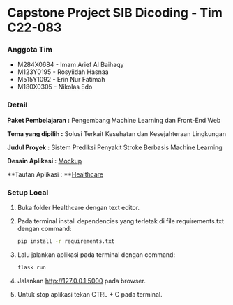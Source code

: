 # Capstone Project SIB Dicoding - Tim C22-083
### Anggota Tim
- M284X0684 - Imam Arief Al Baihaqy
- M123Y0195 - Rosyiidah Hasnaa
- M515Y1092 - Erin Nur Fatimah
- M180X0305 - Nikolas Edo

### Detail
**Paket Pembelajaran :** Pengembang Machine Learning dan Front-End Web

**Tema yang dipilih :** Solusi Terkait Kesehatan dan Kesejahteraan Lingkungan

**Judul Proyek :** Sistem Prediksi Penyakit Stroke Berbasis Machine Learning

**Desain Aplikasi :** [Mockup](https://www.figma.com/file/MGVtkZNJYG899CkmT3ytBl/SIB-Dicoding-3-MLFE---C22-083?node-id=1%3A2&t=qCyVeegtS7MG2iBh-1)

**Tautan Aplikasi : **[Healthcare](https://healthcareapp.up.railway.app/)

### Setup Local

1. Buka folder Healthcare dengan text editor.

2. Pada terminal install dependencies yang terletak di file requirements.txt dengan command:
    ```bash
    pip install -r requirements.txt
    ```

3. Lalu jalankan aplikasi pada terminal dengan command:
    ```bash
    flask run
    ```

4. Jalankan http://127.0.0.1:5000 pada browser.

5. Untuk stop aplikasi tekan CTRL + C pada terminal.
